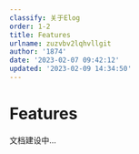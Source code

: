 ```yaml
---
classify: 关于Elog
order: 1-2
title: Features
urlname: zuzvbv2lqhvllgit
author: '1874'
date: '2023-02-07 09:42:12'
updated: '2023-02-09 14:34:50'
---
```

# Features

文档建设中...
